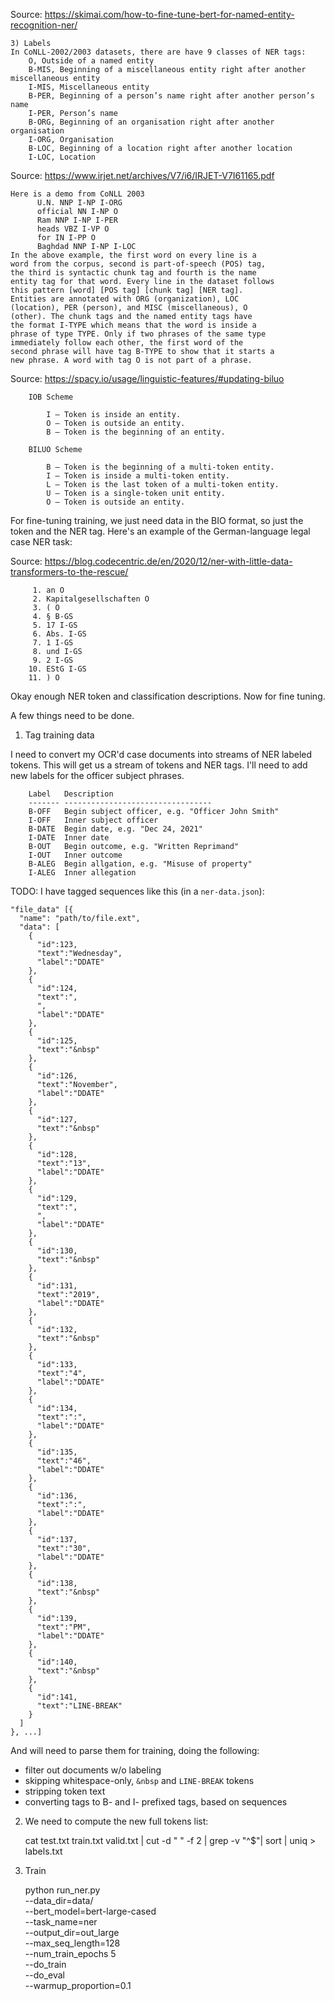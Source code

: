 Source: https://skimai.com/how-to-fine-tune-bert-for-named-entity-recognition-ner/

    3) Labels
    In CoNLL-2002/2003 datasets, there are have 9 classes of NER tags:
        O, Outside of a named entity
        B-MIS, Beginning of a miscellaneous entity right after another miscellaneous entity
        I-MIS, Miscellaneous entity
        B-PER, Beginning of a person’s name right after another person’s name
        I-PER, Person’s name
        B-ORG, Beginning of an organisation right after another organisation
        I-ORG, Organisation
        B-LOC, Beginning of a location right after another location
        I-LOC, Location

Source: https://www.irjet.net/archives/V7/i6/IRJET-V7I61165.pdf

    Here is a demo from CoNLL 2003
          U.N. NNP I-NP I-ORG
          official NN I-NP O
          Ram NNP I-NP I-PER
          heads VBZ I-VP O
          for IN I-PP O
          Baghdad NNP I-NP I-LOC
    In the above example, the first word on every line is a
    word from the corpus, second is part-of-speech (POS) tag,
    the third is syntactic chunk tag and fourth is the name
    entity tag for that word. Every line in the dataset follows
    this pattern [word] [POS tag] [chunk tag] [NER tag].
    Entities are annotated with ORG (organization), LOC
    (location), PER (person), and MISC (miscellaneous), O
    (other). The chunk tags and the named entity tags have
    the format I-TYPE which means that the word is inside a
    phrase of type TYPE. Only if two phrases of the same type
    immediately follow each other, the first word of the
    second phrase will have tag B-TYPE to show that it starts a
    new phrase. A word with tag O is not part of a phrase.


Source: https://spacy.io/usage/linguistic-features/#updating-biluo

        IOB Scheme
        
            I – Token is inside an entity.
            O – Token is outside an entity.
            B – Token is the beginning of an entity.
        
        BILUO Scheme
        
            B – Token is the beginning of a multi-token entity.
            I – Token is inside a multi-token entity.
            L – Token is the last token of a multi-token entity.
            U – Token is a single-token unit entity.
            O – Token is outside an entity.

For fine-tuning training, we just need data in the BIO format, so just the
token and the NER tag. Here's an example of the German-language legal case
NER task:

Source: https://blog.codecentric.de/en/2020/12/ner-with-little-data-transformers-to-the-rescue/

         1. an O
         2. Kapitalgesellschaften O
         3. ( O
         4. § B-GS
         5. 17 I-GS
         6. Abs. I-GS
         7. 1 I-GS
         8. und I-GS
         9. 2 I-GS
        10. EStG I-GS
        11. ) O

Okay enough NER token and classification descriptions. Now for fine tuning.

A few things need to be done.

1) Tag training data

I need to convert my OCR'd case documents into streams of NER labeled tokens.
This will get us a stream of tokens and NER tags. I'll need to add new
labels for the officer subject phrases.

        Label   Description
        ------- ---------------------------------
        B-OFF   Begin subject officer, e.g. "Officer John Smith"
        I-OFF   Inner subject officer
        B-DATE  Begin date, e.g. "Dec 24, 2021"
        I-DATE  Inner date
        B-OUT   Begin outcome, e.g. "Written Reprimand"
        I-OUT   Inner outcome
        B-ALEG  Begin allgation, e.g. "Misuse of property"
        I-ALEG  Inner allegation

TODO: I have tagged sequences like this (in a `ner-data.json`):

    "file_data" [{
      "name": "path/to/file.ext",
      "data": [
        {
          "id":123,
          "text":"Wednesday",
          "label":"DDATE"
        },
        {
          "id":124,
          "text":",
          ",
          "label":"DDATE"
        },
        {
          "id":125,
          "text":"&nbsp"
        },
        {
          "id":126,
          "text":"November",
          "label":"DDATE"
        },
        {
          "id":127,
          "text":"&nbsp"
        },
        {
          "id":128,
          "text":"13",
          "label":"DDATE"
        },
        {
          "id":129,
          "text":",
          ",
          "label":"DDATE"
        },
        {
          "id":130,
          "text":"&nbsp"
        },
        {
          "id":131,
          "text":"2019",
          "label":"DDATE"
        },
        {
          "id":132,
          "text":"&nbsp"
        },
        {
          "id":133,
          "text":"4",
          "label":"DDATE"
        },
        {
          "id":134,
          "text":":",
          "label":"DDATE"
        },
        {
          "id":135,
          "text":"46",
          "label":"DDATE"
        },
        {
          "id":136,
          "text":":",
          "label":"DDATE"
        },
        {
          "id":137,
          "text":"30",
          "label":"DDATE"
        },
        {
          "id":138,
          "text":"&nbsp"
        },
        {
          "id":139,
          "text":"PM",
          "label":"DDATE"
        },
        {
          "id":140,
          "text":"&nbsp"
        },
        {
          "id":141,
          "text":"LINE-BREAK"
        }
      ]
    }, ...]

And will need to parse them for training, doing the following:

- filter out documents w/o labeling
- skipping whitespace-only, `&nbsp` and `LINE-BREAK` tokens
- stripping token text
- converting tags to B- and I- prefixed tags, based on sequences

2) We need to compute the new full tokens list:

    cat test.txt train.txt valid.txt | cut -d " " -f 2 | grep -v "^$"| sort | uniq > labels.txt

3) Train

    python run_ner.py \
            --data_dir=data/ \
            --bert_model=bert-large-cased \
            --task_name=ner \
            --output_dir=out_large \
            --max_seq_length=128 \
            --num_train_epochs 5 \
            --do_train \
            --do_eval \
            --warmup_proportion=0.1
